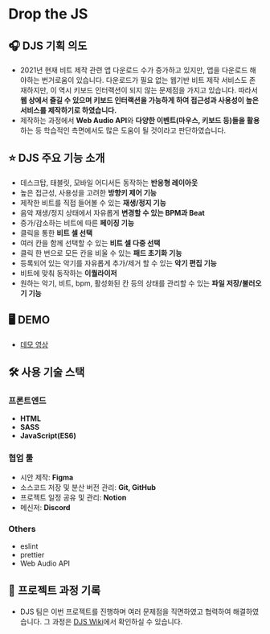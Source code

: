 # Drop the JS

## 🎧  DJS 기획 의도
- 2021년 현재 비트 제작 관련 앱 다운로드 수가 증가하고 있지만, 앱을 다운로드 해야하는 번거로움이 있습니다. 다운로드가 필요 없는 웹기반 비트 제작 서비스도 존재하지만, 이 역시 키보드 인터랙션이 되지 않는 문제점을 가지고 있습니다. 따라서 **웹 상에서 즐길 수 있으며 키보드 인터랙션을 가능하게 하여 접근성과 사용성이 높은 서비스를 제작하기로 하였습니다.** 
- 제작하는 과정에서 **Web Audio API**와 **다양한 이벤트(마우스, 키보드 등)들을 활용**하는 등 학습적인 측면에서도 많은 도움이 될 것이라고 판단하였습니다.

## ⭐️  DJS 주요 기능 소개
- 데스크탑, 태블릿, 모바일 어디서든 동작하는 **반응형 레이아웃**
- 높은 접근성, 사용성을 고려한 **방향키 제어 기능**
- 제작한 비트를 직접 들어볼 수 있는 **재생/정지 기능**
- 음악 재생/정지 상태에서 자유롭게 **변경할 수 있는 BPM과 Beat**
- 증가/감소하는 비트에 따른 **페이징 기능**
- 클릭을 통한 **비트 셀 선택**
- 여러 칸을 함께 선택할 수 있는 **비트 셀 다중 선택**
- 클릭 한 번으로 모든 칸을 비울 수 있는 **패드 초기화 기능**
- 등록되어 있는 악기를 자유롭게 추가/제거 할 수 있는 **악기 편집 기능**
- 비트에 맞춰 동작하는 **이퀄라이저**
- 원하는 악기, 비트, bpm, 활성화된 칸 등의 상태를 관리할 수 있는 **파일 저장/불러오기 기능**

## 🖥  DEMO
- [데모 영상](https://youtu.be/b89fEIbO8kM)

## 🛠  사용 기술 스택
### 프론트엔드
- **HTML**
- **SASS**
- **JavaScript(ES6)**

### 협업 툴
- 시안 제작: **Figma**
- 소스코드 저장 및 분산 버전 관리: **Git, GitHub**
- 프로젝트 일정 공유 및 관리: **Notion**
- 메신저: **Discord**

### Others
- eslint
- prettier
- Web Audio API

## 🥁 프로젝트 과정 기록
- DJS 팀은 이번 프로젝트를 진행하며 여러 문제점을 직면하였고 협력하여 해결하였습니다. 그 과정은 [DJS Wiki](https://github.com/KoSangWon/Drop-the-JS/wiki)에서 확인하실 수 있습니다.
